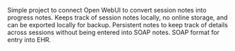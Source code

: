 Simple project to connect Open WebUI to convert session notes into progress notes. Keeps track of session notes locally, no online storage, and can be exported locally for backup. Persistent notes to keep track of details across sessions without being entered into SOAP notes. SOAP format for entry into EHR.
